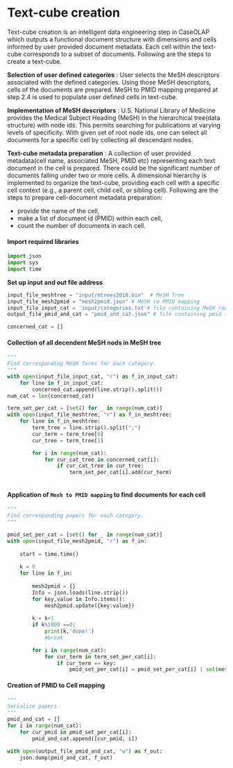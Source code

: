 
# Text-cube creation 



Text-cube creation is an intelligent data engineering step in CaseOLAP which outputs a functional document structure with dimensions and cells informed by user provided document metadata. Each cell within the text-cube corresponds to a subset of documents. Following are the steps to create a text-cube.

**Selection of user defined categories** :  User selects the MeSH descriptors associated with the defined categories. Using those MeSH descriptors, cells of the documents are prepared. MeSH to PMID mapping prepared at step 2.4 is used to populate user defined cells in text-cube.

**Implementation of MeSH descriptors** :  U.S. National Library of Medicine provides the Medical Subject Heading (MeSH) in the hierarchical tree(data structure) with node ids. This permits searching for publications at varying levels of specificity. With given set of root node ids, one can select all documents for a specific cell by collecting all descendant nodes. 

**Text-cube metadata preparation** : A collection of user provided metadata(cell name, associated MeSH, PMID etc) representing each text document in the cell is prepared. There could be the significant number of  documents falling under two or more cells. A dimensional hierarchy is implemented to organize the text-cube, providing each cell with a specific cell context (e.g., a parent cell, child cell, or sibling cell). Following are the steps to prepare cell-document metadata preparation:
- provide the name of the cell,
- make a list of document id (PMID) within each cell,
- count the number of documents in each cell.



#### Import required libraries


```python
import json
import sys
import time

```

**Set up input and out file address**


```python
input_file_meshtree = "input/mtrees2018.bin"  # MeSH Tree 
input_file_mesh2pmid = "mesh2pmid.json" # MeSH to PMID mapping
input_file_input_cat = 'input/categories.txt'# file containing MeSH root nodes for each category  
output_file_pmid_and_cat = "pmid_and_cat.json" # file containing pmid to cell mapping

concerned_cat = []
```

#### Collection of all decendent MeSH nods in MeSH tree


```python
"""
Find corresponding MeSH Terms for each category.
"""
with open(input_file_input_cat, "r") as f_in_input_cat:
    for line in f_in_input_cat:
        concerned_cat.append(line.strip().split())
num_cat = len(concerned_cat)

term_set_per_cat = [set() for _ in range(num_cat)]
with open(input_file_meshtree, "r") as f_in_meshtree:
    for line in f_in_meshtree:
        term_tree = line.strip().split(";")
        cur_term = term_tree[0]
        cur_tree = term_tree[1]

        for i in range(num_cat):
            for cur_cat_tree in concerned_cat[i]:
                if cur_cat_tree in cur_tree:
                    term_set_per_cat[i].add(cur_term)
                          
```

#### Application of ```Mesh to PMID mapping``` to find documents for each cell


```python
"""
Find corresponding papers for each category.
"""

pmid_set_per_cat = [set() for _ in range(num_cat)]
with open(input_file_mesh2pmid, "r") as f_in:
    
    start = time.time()
        
    k = 0
    for line in f_in: 
        
        mesh2pmid = {}
        Info = json.loads(line.strip())
        for key,value in Info.items():
            mesh2pmid.update({key:value})
        
        k = k+1
        if k%1000 ==0:
            print(k,'done!')
            #break

        for i in range(num_cat):
            for cur_term in term_set_per_cat[i]:
                if cur_term == key:
                    pmid_set_per_cat[i] = pmid_set_per_cat[i] | set(mesh2pmid[cur_term])      
```

#### Creation of PMID to Cell mapping


```python
"""
Serialize papers
"""
pmid_and_cat = []
for i in range(num_cat):
    for cur_pmid in pmid_set_per_cat[i]:
        pmid_and_cat.append([cur_pmid, i])

with open(output_file_pmid_and_cat, "w") as f_out:
    json.dump(pmid_and_cat, f_out)
```
